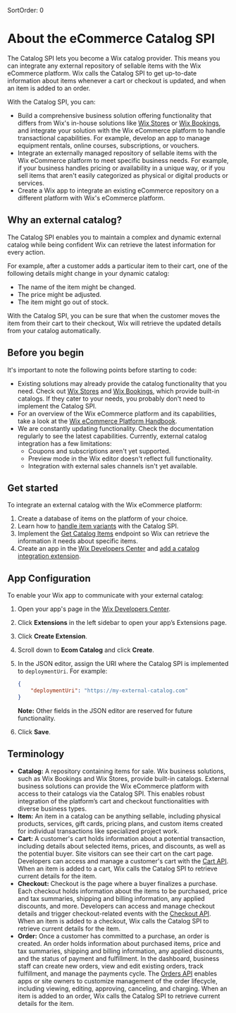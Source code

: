 SortOrder: 0
# About the eCommerce Catalog SPI

The Catalog SPI lets you become a Wix catalog provider. This means you can integrate any external repository of sellable items with the Wix eCommerce platform. Wix calls the Catalog SPI to get up-to-date information about items whenever a cart or checkout is updated, and when an item is added to an order.

With the Catalog SPI, you can:

+ Build a comprehensive business solution offering functionality that differs from Wix's in-house solutions like [Wix Stores](https://support.wix.com/en/article/wix-stores-about-wix-stores) or [Wix Bookings](https://support.wix.com/en/article/wix-bookings-about-wix-bookings), and integrate your solution with the Wix eCommerce platform to handle transactional capabilities. For example, develop an app to manage equipment rentals, online courses, subscriptions, or vouchers.
+ Integrate an externally managed repository of sellable items with the Wix eCommerce platform to meet specific business needs. For example, if your business handles pricing or availability in a unique way, or if you sell items that aren't easily categorized as physical or digital products or services.
+ Create a Wix app to integrate an existing eCommerce repository on a different platform with Wix's eCommerce platform.

## Why an external catalog?

The Catalog SPI enables you to maintain a complex and dynamic external catalog while being confident Wix can retrieve the latest information for every action.

For example, after a customer adds a particular item to their cart, one of the following details might change in your dynamic catalog:

+ The name of the item might be changed.
+ The price might be adjusted.
+ The item might go out of stock.

With the Catalog SPI, you can be sure that when the customer moves the item from their cart to their checkout, Wix will retrieve the updated details from your catalog automatically.

## Before you begin

It's important to note the following points before starting to code:

+ Existing solutions may already provide the catalog functionality that you need. Check out [Wix Stores](https://support.wix.com/en/article/wix-stores-about-wix-stores) and [Wix Bookings](https://support.wix.com/en/article/wix-bookings-about-wix-bookings), which provide built-in catalogs. If they cater to your needs, you probably don't need to implement the Catalog SPI.
+ For an overview of the Wix eCommerce platform and its capabilities, take a look at the [Wix eCommerce Platform Handbook](https://dev.wix.com/docs/rest/api-reference/wix-e-commerce/wix-e-commerce-platform-handbook/introduction).
+ We are constantly updating functionality. Check the documentation regularly to see the latest capabilities. Currently, external catalog integration has a few limitations:
    + Coupons and subscriptions aren't yet supported.
    + Preview mode in the Wix editor doesn't reflect full functionality.
    + Integration with external sales channels isn't yet available.

## Get started

To integrate an external catalog with the Wix eCommerce platform:

1. Create a database of items on the platform of your choice.
1. Learn how to [handle item variants](./Catalog-Reference.md) with the Catalog SPI.
1. Implement the [Get Catalog Items](https://dev.wix.com/docs/rest/api-reference/wix-e-commerce/catalog-spi/get-catalog-items) endpoint so Wix can retrieve the information it needs about specific items.
1. Create an app in the [Wix Developers Center](https://dev.wix.com/) and [add a catalog integration extension](#configuration).

## App Configuration

To enable your Wix app to communicate with your external catalog:

1. Open your app's page in the [Wix Developers Center](https://dev.wix.com/apps). 

1. Click **Extensions** in the left sidebar to open your app’s Extensions page.

1. Click **Create Extension**.

1. Scroll down to **Ecom Catalog** and click **Create**.

1. In the JSON editor, assign the URI where the Catalog SPI is implemented to `deploymentUri`. For example:

    ```json
    {
        "deploymentUri": "https://my-external-catalog.com"
    }
    ```

    **Note:** Other fields in the JSON editor are reserved for future functionality.

1. Click **Save**.

## Terminology

+ **Catalog:** A repository containing items for sale. Wix business solutions, such as Wix Bookings and Wix Stores, provide built-in catalogs. External business solutions can provide the Wix eCommerce platform with access to their catalogs via the Catalog SPI. This enables robust integration of the platform’s cart and checkout functionalities with diverse business types.
+ **Item:** An item in a catalog can be anything sellable, including physical products, services, gift cards, pricing plans, and custom items created for individual transactions like specialized project work.
+ **Cart:** A customer's cart holds information about a potential transaction, including details about selected items, prices, and discounts, as well as the potential buyer. Site visitors can see their cart on the cart page. Developers can access and manage a customer's cart with the [Cart API](https://dev.wix.com/docs/rest/api-reference/wix-e-commerce/cart/introduction). When an item is added to a cart, Wix calls the Catalog SPI to retrieve current details for the item.
+ **Checkout:** Checkout is the page where a buyer finalizes a purchase. Each checkout holds information about the items to be purchased, price and tax summaries, shipping and billing information, any applied discounts, and more. Developers can access and manage checkout details and trigger checkout-related events with the [Checkout API](https://dev.wix.com/docs/rest/api-reference/wix-e-commerce/checkout/introduction). When an item is added to a checkout, Wix calls the Catalog SPI to retrieve current details for the item.
+ **Order:** Once a customer has committed to a purchase, an order is created. An order holds information about purchased items, price and tax summaries, shipping and billing information, any applied discounts, and the status of payment and fulfillment. In the dashboard, business staff can create new orders, view and edit existing orders, track fulfillment, and manage the payments cycle. The [Orders API](https://dev.wix.com/docs/rest/api-reference/wix-e-commerce/orders/introduction) enables apps or site owners to customize management of the order lifecycle, including viewing, editing, approving, canceling, and charging. When an item is added to an order, Wix calls the Catalog SPI to retrieve current details for the item.
